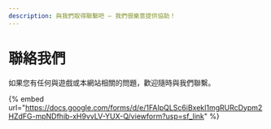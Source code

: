 ```yaml
---
description: 與我們取得聯繫吧 — 我們很樂意提供協助！
---
```


# 聯絡我們

如果您有任何與遊戲或本網站相關的問題，歡迎隨時與我們聯繫。

{% embed url="https://docs.google.com/forms/d/e/1FAIpQLSc6iBxekI1mgRURcDypm2HZdFG-mpNDfhib-xH9vvLV-YUX-Q/viewform?usp=sf_link" %}
